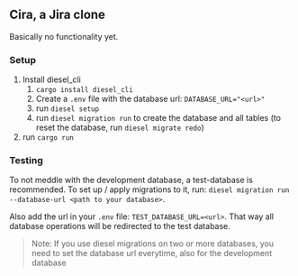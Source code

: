 ## Cira, a Jira clone

Basically no functionality yet.

### Setup

1. Install diesel_cli
   1. `cargo install diesel_cli`
   2. Create a `.env` file with the database url: `DATABASE_URL="<url>"`
   3. run `diesel setup`
   4. run `diesel migration run` to create the database and all tables (to reset the database, run `diesel migrate redo`)
2. run `cargo run`

### Testing

To not meddle with the development database, a test-database is recommended. 
To set up / apply migrations to it, run: `diesel migration run --database-url <path to your database>`.

Also add the url in your `.env` file: `TEST_DATABASE_URL=<url>`. That way all database operations will be redirected to the test database.

> Note: If you use diesel migrations on two or more databases, you need to set the database url everytime, also for the development database